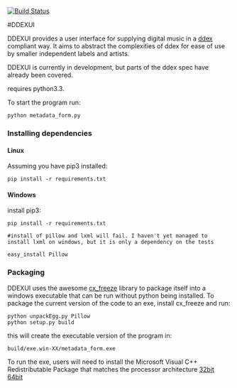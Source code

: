 [![Build Status](https://travis-ci.org/willm/DDEXUI.png?branch=master)](https://travis-ci.org/willm/DDEXUI)

#DDEXUI

DDEXUI provides a user interface for supplying digital music in a [ddex](http://ddex.net/) compliant way. It aims to abstract the complexities of ddex for ease of use by smaller independent labels and artists.

DDEXUI is currently in development, but parts of the ddex spec have already been covered.

requires python3.3.

To start the program run:

`
python metadata_form.py
`

### Installing dependencies

#### Linux

Assuming you have pip3 installed:

`
pip install -r requirements.txt
`

#### Windows

install pip3:

```
pip install -r requirements.txt

#install of pillow and lxml will fail. I haven't yet managed to install lxml on windows, but it is only a dependency on the tests

easy_install Pillow
```

### Packaging

DDEXUI uses the awesome [cx_freeze](http://cx-freeze.sourceforge.net/) library to package itself into a windows executable that can be run without python being installed. To package the current version of the code to an exe, install cx_freeze and run:

```
python unpackEgg.py Pillow
python setup.py build
```

this will create the executable version of the program in: 

```
build/exe.win-XX/metadata_form.exe
```

To run the exe, users will need to install the Microsoft Visual C++ Redistributable Package that matches the processor architecture [32bit](http://www.microsoft.com/en-gb/download/details.aspx?id=5555) [64bit](http://www.microsoft.com/en-us/download/details.aspx?id=14632)
